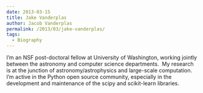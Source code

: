 ```yaml
---
date: 2013-03-15
title: Jake Vanderplas
author: Jacob Vanderplas
permalink: /2013/03/jake-vanderplas/
tags:
  - Biography
---
```

I&#8217;m an NSF post-doctoral fellow at University of Washington, working jointly between the astronomy and computer science departments.  My research is at the junction of astronomy/astrophysics and large-scale computation. I&#8217;m active in the Python open source community, especially in the development and maintenance of the scipy and scikit-learn libraries.
